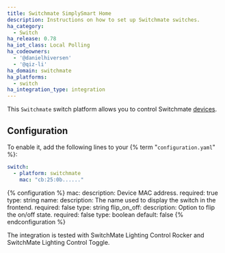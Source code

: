 ```yaml
---
title: Switchmate SimplySmart Home
description: Instructions on how to set up Switchmate switches.
ha_category:
  - Switch
ha_release: 0.78
ha_iot_class: Local Polling
ha_codeowners:
  - '@danielhiversen'
  - '@qiz-li'
ha_domain: switchmate
ha_platforms:
  - switch
ha_integration_type: integration
---
```


This `Switchmate` switch platform allows you to control Switchmate [devices]( https://www.mysimplysmarthome.com/products/switchmate-switches/).

## Configuration

To enable it, add the following lines to your {% term "`configuration.yaml`" %}:

```yaml
switch:
  - platform: switchmate
    mac: "cb:25:0b......"
```

{% configuration %}
mac:
  description: Device MAC address.
  required: true
  type: string
name:
  description: The name used to display the switch in the frontend.
  required: false
  type: string
flip_on_off:
  description: Option to flip the on/off state.
  required: false
  type: boolean
  default: false
{% endconfiguration %}

The integration is tested with SwitchMate Lighting Control Rocker and SwitchMate Lighting Control Toggle.
